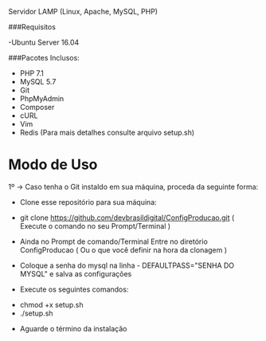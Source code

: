 
Servidor LAMP (Linux, Apache, MySQL, PHP)

###Requisitos

-Ubuntu Server 16.04

###Pacotes Inclusos:

- PHP 7.1
- MySQL 5.7
- Git
- PhpMyAdmin 
- Composer
- cURL
- Vim
- Redis
(Para mais detalhes consulte arquivo setup.sh)

Modo de Uso
===========

1º -> Caso tenha o Git instaldo em sua máquina, proceda da seguinte forma:

* Clone esse repositório para sua máquina:

- git clone https://github.com/devbrasildigital/ConfigProducao.git ( Execute o comando no seu Prompt/Terminal )

* Ainda no Prompt de comando/Terminal Entre no diretório ConfigProducao  ( Ou o que você definir na hora da clonagem )
* Coloque a senha do mysql na linha - DEFAULTPASS="SENHA DO MYSQL" e salva as configurações

* Execute os seguintes comandos:
- chmod +x setup.sh
- ./setup.sh

* Aguarde o término da instalação







